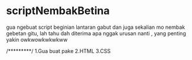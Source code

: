 # scriptNembakBetina
gua ngebuat script beginian lantaran gabut dan juga sekalian mo nembak gebetan gitu, lah tahu dah 
diterima apa nggak urusan nanti , yang penting yakin owkwowkwkwkww 

/*********/
1.Gua buat pake 
2.HTML 
3.CSS 
